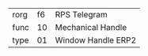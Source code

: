 
|    |   |   |
| -- | - | - |
| rorg | f6 | RPS Telegram |
| func | 10 | Mechanical Handle |
| type | 01 | Window Handle ERP2 |
